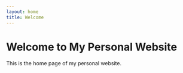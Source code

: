 ```yaml
---
layout: home
title: Welcome
---
```


# Welcome to My Personal Website

This is the home page of my personal website.
